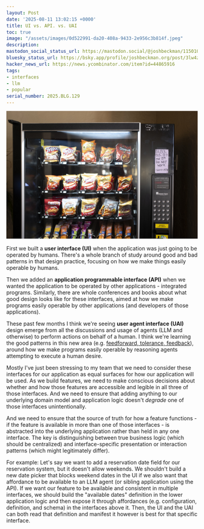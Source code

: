 ```yaml
---
layout: Post
date: '2025-08-11 13:02:15 +0000'
title: UI vs. API. vs. UAI
toc: true
image: "/assets/images/0d522991-da20-408a-9433-2e956c3b814f.jpeg"
description:
mastodon_social_status_url: https://mastodon.social/@joshbeckman/115010650254233029
bluesky_status_url: https://bsky.app/profile/joshbeckman.org/post/3lw4zoqyzkc2k
hacker_news_url: https://news.ycombinator.com/item?id=44865916
tags:
- interfaces
- llm
- popular
serial_number: 2025.BLG.129
---
```

![Vending machine](/assets/images/0d522991-da20-408a-9433-2e956c3b814f.jpeg)

First we built a **user interface (UI)** when the application was just going to be operated by humans. There's a whole branch of study around good and bad patterns in that design practice, focusing on how we make things easily operable by humans.

Then we added an **application programmable interface (API)** when we wanted the application to be operated by other applications - integrated programs. Similarly, there are whole conferences and books about what good design looks like for these interfaces, aimed at how we make programs easily operable by other applications (and developers of those applications).

These past few months I think we're seeing **user agent interface (UAI)** design emerge from all the discussions and usage of agents (LLM and otherwise) to perform actions on behalf of a human. I think we're learning the good patterns in this new area (e.g. [feedforward, tolerance, feedback](https://www.joshbeckman.org/blog/practicing/feedforward-tolerance-feedback-improving-interfaces-for-llm-agents)), around how we make programs easily operable by reasoning agents attempting to execute a human desire.

Mostly I've just been stressing to my team that we need to consider these interfaces for our application as equal surfaces for how our application will be used. As we build features, we need to make conscious decisions about whether and how those features are accessible and legible in all three of those interfaces. And we need to ensure that adding anything to our underlying domain model and application logic doesn't _degrade_ one of those interfaces unintentionally.

And we need to ensure that the source of truth for how a feature functions - if the feature is available in more than one of those interfaces - is abstracted into the underlying application rather than held in any one interface. The key is distinguishing between true business logic (which should be centralized) and interface-specific presentation or interaction patterns (which might legitimately differ).

For example: Let's say we want to add a reservation date field for our reservation system, but it doesn't allow weekends. We shouldn't build a new date picker that blocks weekend dates in the UI if we also want that affordance to be available to an LLM agent (or sibling application using the API). If we want our feature to be available and consistent in multiple interfaces, we should build the "available dates" definition in the lower application logic and then expose it through affordances (e.g. configuration, definition, and schema) in the interfaces above it. Then, the UI and the UAI can both read that definition and manifest it however is best for that specific interface.
